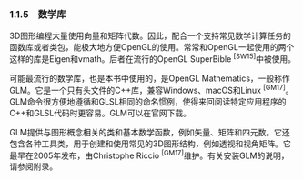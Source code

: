 ### 1.1.5　数学库

3D图形编程大量使用向量和矩阵代数。因此，配合一个支持常见数学计算任务的函数库或者类包，能极大地方便OpenGL的使用。常常和OpenGL一起使用的两个这样的库是Eigen和vmath。后者在流行的OpenGL SuperBible <sup class="my_markdown">[SW15]</sup>中被使用。

可能最流行的数学库，也是本书中使用的，是OpenGL Mathematics，一般称作GLM。它是一个只有头文件的C++库，兼容Windows、macOS和Linux <sup class="my_markdown">[GM17]</sup>。GLM命令很方便地遵循和GLSL相同的命名惯例，使得来回阅读特定应用程序的C++和GLSL代码时更容易。GLM可以在官网下载。

GLM提供与图形概念相关的类和基本数学函数，例如矢量、矩阵和四元数。它还包含各种工具类，用于创建和使用常见的3D图形结构，例如透视和视角矩阵。它最早在2005年发布，由Christophe Riccio <sup class="my_markdown">[GM17]</sup>维护。有关安装GLM的说明，请参阅附录。

